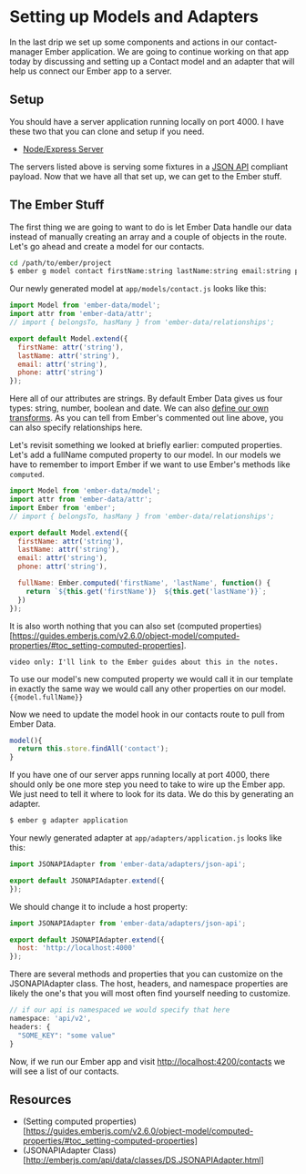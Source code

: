 # Setting up Models and Adapters

In the last drip we set up some components and actions in our contact-manager Ember application. We are going to continue working on that app today by discussing and setting up a Contact model and an adapter that will help us connect our Ember app to a server.

## Setup

You should have a server application running locally on port 4000. I have these two that you can clone and setup if you need.

* [Node/Express Server](https://github.com/baroquon/contact_manager_backend_node)

The servers listed above is serving some fixtures in a [JSON API](http://jsonapi.org/) compliant payload. Now that we have all that set up, we can get to the Ember stuff.

## The Ember Stuff

The first thing we are going to want to do is let Ember Data handle our data instead of manually creating an array and a couple of objects in the route. Let's go ahead and create a model for our contacts.

```sh
cd /path/to/ember/project
$ ember g model contact firstName:string lastName:string email:string phone:string
```

Our newly generated model at `app/models/contact.js` looks like this:

```JavaScript
import Model from 'ember-data/model';
import attr from 'ember-data/attr';
// import { belongsTo, hasMany } from 'ember-data/relationships';

export default Model.extend({
  firstName: attr('string'),
  lastName: attr('string'),
  email: attr('string'),
  phone: attr('string')
});
```
Here all of our attributes are strings. By default Ember Data gives us four types: string, number, boolean and date. We can also [define our own transforms](http://emberjs.com/api/data/classes/DS.Transform.html). As you can tell from Ember's commented out line above, you can also specify relationships here.

Let's revisit something we looked at briefly earlier: computed properties. Let's add a fullName computed property to our model. In our models we have to remember to import Ember if we want to use Ember's methods like `computed`.

```JavaScript
import Model from 'ember-data/model';
import attr from 'ember-data/attr';
import Ember from 'ember';
// import { belongsTo, hasMany } from 'ember-data/relationships';

export default Model.extend({
  firstName: attr('string'),
  lastName: attr('string'),
  email: attr('string'),
  phone: attr('string'),

  fullName: Ember.computed('firstName', 'lastName', function() {
    return `${this.get('firstName')}  ${this.get('lastName')}`;
  })
});
```
It is also worth nothing that you can also set (computed properties)[https://guides.emberjs.com/v2.6.0/object-model/computed-properties/#toc_setting-computed-properties].

    video only: I'll link to the Ember guides about this in the notes.

To use our model's new computed property we would call it in our template in exactly the same way we would call any other properties on our model. `{{model.fullName}}`

Now we need to update the model hook in our contacts route to pull from Ember Data.

```JavaScript
model(){
  return this.store.findAll('contact');
}
```

If you have one of our server apps running locally at port 4000, there should only be one more step you need to take to wire up the Ember app. We just need to tell it where to look for its data. We do this by generating an adapter.

```sh
$ ember g adapter application
```

Your newly generated adapter at `app/adapters/application.js` looks like this:

```JavaScript
import JSONAPIAdapter from 'ember-data/adapters/json-api';

export default JSONAPIAdapter.extend({
});
```

We should change it to include a host property:

```JavaScript
import JSONAPIAdapter from 'ember-data/adapters/json-api';

export default JSONAPIAdapter.extend({
  host: 'http://localhost:4000'
});
```

There are several methods and properties that you can customize on the JSONAPIAdapter class. The host, headers, and namespace properties are likely the one's that you will most often find yourself needing to customize.

```JavaScript
// if our api is namespaced we would specify that here
namespace: 'api/v2',
headers: {
  "SOME_KEY": "some value"
}
```

Now, if we run our Ember app and visit [http://localhost:4200/contacts](http://localhost:4200/contacts) we will see a list of our contacts.

## Resources

* (Setting computed properties)[https://guides.emberjs.com/v2.6.0/object-model/computed-properties/#toc_setting-computed-properties]
* (JSONAPIAdapter Class)[http://emberjs.com/api/data/classes/DS.JSONAPIAdapter.html]
